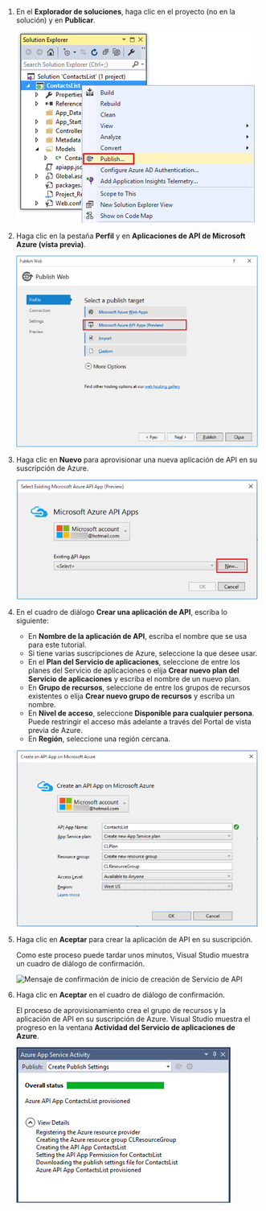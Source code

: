 1. En el **Explorador de soluciones**, haga clic en el proyecto (no en la solución) y en **Publicar**. 

	![Opción de menú de publicación de proyecto](./media/app-service-api-pub-web-create/20-publish-gesture-v3.png)

2. Haga clic en la pestaña **Perfil** y en **Aplicaciones de API de Microsoft Azure (vista previa)**.

	![Cuadro de diálogo Publicación web](./media/app-service-api-pub-web-create/21-select-api-apps-for-deployment-v2.png)

3. Haga clic en **Nuevo** para aprovisionar una nueva aplicación de API en su suscripción de Azure.

	![Selección del cuadro de diálogo Servicios de API existentes](./media/app-service-api-pub-web-create/23-publish-to-apiapps-v3.png)

4. En el cuadro de diálogo **Crear una aplicación de API**, escriba lo siguiente:

	- En **Nombre de la aplicación de API**, escriba el nombre que se usa para este tutorial. 
	- Si tiene varias suscripciones de Azure, seleccione la que desee usar.
	- En el **Plan del Servicio de aplicaciones**, seleccione de entre los planes del Servicio de aplicaciones o elija **Crear nuevo plan del Servicio de aplicaciones** y escriba el nombre de un nuevo plan. 
	- En **Grupo de recursos**, seleccione de entre los grupos de recursos existentes o elija **Crear nuevo grupo de recursos** y escriba un nombre. 
	- En **Nivel de acceso**, seleccione **Disponible para cualquier persona**. Puede restringir el acceso más adelante a través del Portal de vista previa de Azure.
	- En **Región**, seleccione una región cercana.  

	![Configuración del cuadro de diálogo de Aplicación web de Microsoft Azure](./media/app-service-api-pub-web-create/24-new-api-app-dialog-v3.png)

5. Haga clic en **Aceptar** para crear la aplicación de API en su suscripción.

	Como este proceso puede tardar unos minutos, Visual Studio muestra un cuadro de diálogo de confirmación.

	![Mensaje de confirmación de inicio de creación de Servicio de API](./media/app-service-api-pub-web-create/25-api-provisioning-started-v3.png)

6. Haga clic en **Aceptar** en el cuadro de diálogo de confirmación.
 
	El proceso de aprovisionamiento crea el grupo de recursos y la aplicación de API en su suscripción de Azure. Visual Studio muestra el progreso en la ventana **Actividad del Servicio de aplicaciones de Azure**.

	![Notificación de estado mediante la ventana de actividad del Servicio de aplicaciones de Azure](./media/app-service-api-pub-web-create/26-provisioning-success-v3.png)

<!---HONumber=August15_HO6-->